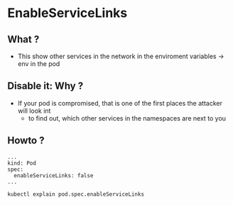 # EnableServiceLinks 

## What ? 

  * This show other services in the network in the enviroment variables  -> env in the pod

## Disable it: Why ? 

  * If your pod is compromised, that is one of the first places the attacker will look int
    * to find out, which other services in the namespaces are next to you
   
## Howto ? 

```
...
kind: Pod
spec:
  enableServiceLinks: false
...
```

```
kubectl explain pod.spec.enableServiceLinks
```
